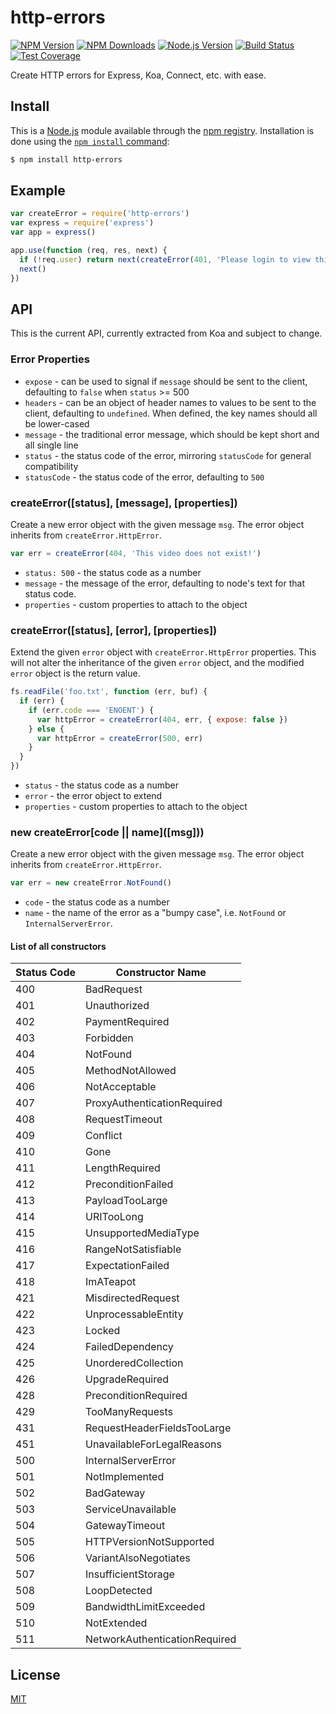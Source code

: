 # http-errors

[![NPM Version][npm-version-image]][npm-url]
[![NPM Downloads][npm-downloads-image]][node-url]
[![Node.js Version][node-image]][node-url]
[![Build Status][travis-image]][travis-url]
[![Test Coverage][coveralls-image]][coveralls-url]

Create HTTP errors for Express, Koa, Connect, etc. with ease.

## Install

This is a [Node.js](https://nodejs.org/en/) module available through the
[npm registry](https://www.npmjs.com/). Installation is done using the
[`npm install` command](https://docs.npmjs.com/getting-started/installing-npm-packages-locally):

```bash
$ npm install http-errors
```

## Example

```js
var createError = require('http-errors')
var express = require('express')
var app = express()

app.use(function (req, res, next) {
  if (!req.user) return next(createError(401, 'Please login to view this page.'))
  next()
})
```

## API

This is the current API, currently extracted from Koa and subject to change.

### Error Properties

- `expose` - can be used to signal if `message` should be sent to the client,
  defaulting to `false` when `status` >= 500
- `headers` - can be an object of header names to values to be sent to the
  client, defaulting to `undefined`. When defined, the key names should all
  be lower-cased
- `message` - the traditional error message, which should be kept short and all
  single line
- `status` - the status code of the error, mirroring `statusCode` for general
  compatibility
- `statusCode` - the status code of the error, defaulting to `500`

### createError([status], [message], [properties])

Create a new error object with the given message `msg`.
The error object inherits from `createError.HttpError`.

<!-- eslint-disable no-undef, no-unused-vars -->

```js
var err = createError(404, 'This video does not exist!')
```

- `status: 500` - the status code as a number
- `message` - the message of the error, defaulting to node's text for that status code.
- `properties` - custom properties to attach to the object

### createError([status], [error], [properties])

Extend the given `error` object with `createError.HttpError`
properties. This will not alter the inheritance of the given
`error` object, and the modified `error` object is the
return value.

<!-- eslint-disable no-redeclare, no-undef, no-unused-vars -->

```js
fs.readFile('foo.txt', function (err, buf) {
  if (err) {
    if (err.code === 'ENOENT') {
      var httpError = createError(404, err, { expose: false })
    } else {
      var httpError = createError(500, err)
    }
  }
})
```

- `status` - the status code as a number
- `error` - the error object to extend
- `properties` - custom properties to attach to the object

### new createError\[code || name\](\[msg]\))

Create a new error object with the given message `msg`.
The error object inherits from `createError.HttpError`.

<!-- eslint-disable no-undef, no-unused-vars -->

```js
var err = new createError.NotFound()
```

- `code` - the status code as a number
- `name` - the name of the error as a "bumpy case", i.e. `NotFound` or `InternalServerError`.

#### List of all constructors

|Status Code|Constructor Name             |
|-----------|-----------------------------|
|400        |BadRequest                   |
|401        |Unauthorized                 |
|402        |PaymentRequired              |
|403        |Forbidden                    |
|404        |NotFound                     |
|405        |MethodNotAllowed             |
|406        |NotAcceptable                |
|407        |ProxyAuthenticationRequired  |
|408        |RequestTimeout               |
|409        |Conflict                     |
|410        |Gone                         |
|411        |LengthRequired               |
|412        |PreconditionFailed           |
|413        |PayloadTooLarge              |
|414        |URITooLong                   |
|415        |UnsupportedMediaType         |
|416        |RangeNotSatisfiable          |
|417        |ExpectationFailed            |
|418        |ImATeapot                    |
|421        |MisdirectedRequest           |
|422        |UnprocessableEntity          |
|423        |Locked                       |
|424        |FailedDependency             |
|425        |UnorderedCollection          |
|426        |UpgradeRequired              |
|428        |PreconditionRequired         |
|429        |TooManyRequests              |
|431        |RequestHeaderFieldsTooLarge  |
|451        |UnavailableForLegalReasons   |
|500        |InternalServerError          |
|501        |NotImplemented               |
|502        |BadGateway                   |
|503        |ServiceUnavailable           |
|504        |GatewayTimeout               |
|505        |HTTPVersionNotSupported      |
|506        |VariantAlsoNegotiates        |
|507        |InsufficientStorage          |
|508        |LoopDetected                 |
|509        |BandwidthLimitExceeded       |
|510        |NotExtended                  |
|511        |NetworkAuthenticationRequired|

## License

[MIT](LICENSE)

[coveralls-image]: https://badgen.net/coveralls/c/github/jshttp/http-errors/master
[coveralls-url]: https://coveralls.io/r/jshttp/http-errors?branch=master
[node-image]: https://badgen.net/npm/node/http-errors
[node-url]: https://nodejs.org/en/download
[npm-downloads-image]: https://badgen.net/npm/dm/http-errors
[npm-url]: https://npmjs.org/package/http-errors
[npm-version-image]: https://badgen.net/npm/v/http-errors
[travis-image]: https://badgen.net/travis/jshttp/http-errors/master
[travis-url]: https://travis-ci.org/jshttp/http-errors
